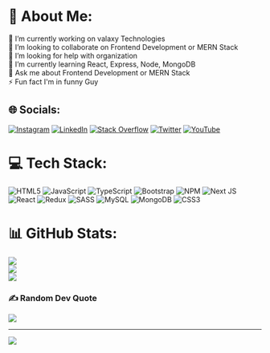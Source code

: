 # 💫 About Me:
🔭 I’m currently working on valaxy Technologies<br>👯 I’m looking to collaborate on  Frontend Development or MERN Stack<br>🤝 I’m looking for help with  organization<br>🌱 I’m currently learning  React, Express, Node, MongoDB<br>💬 Ask me about  Frontend Development or MERN Stack <br>⚡ Fun fact  I'm in funny Guy


## 🌐 Socials:
[![Instagram](https://img.shields.io/badge/Instagram-%23E4405F.svg?logo=Instagram&logoColor=white)](https://instagram.com/https://www.instagram.com/sunilbhumiredd1/) [![LinkedIn](https://img.shields.io/badge/LinkedIn-%230077B5.svg?logo=linkedin&logoColor=white)](https://linkedin.com/in/https://www.linkedin.com/in/sunilkumar23/) [![Stack Overflow](https://img.shields.io/badge/-Stackoverflow-FE7A16?logo=stack-overflow&logoColor=white)](https://stackoverflow.com/users/https://stackoverflow.com/users/19797225/sunilkumarreddy) [![Twitter](https://img.shields.io/badge/Twitter-%231DA1F2.svg?logo=Twitter&logoColor=white)](https://twitter.com/SUNILKUMAREDDYB) [![YouTube](https://img.shields.io/badge/YouTube-%23FF0000.svg?logo=YouTube&logoColor=white)](https://youtube.com/@@sunilkumareddy) 

# 💻 Tech Stack:
![HTML5](https://img.shields.io/badge/html5-%23E34F26.svg?style=for-the-badge&logo=html5&logoColor=white) ![JavaScript](https://img.shields.io/badge/javascript-%23323330.svg?style=for-the-badge&logo=javascript&logoColor=%23F7DF1E) ![TypeScript](https://img.shields.io/badge/typescript-%23007ACC.svg?style=for-the-badge&logo=typescript&logoColor=white) ![Bootstrap](https://img.shields.io/badge/bootstrap-%23563D7C.svg?style=for-the-badge&logo=bootstrap&logoColor=white) ![NPM](https://img.shields.io/badge/NPM-%23000000.svg?style=for-the-badge&logo=npm&logoColor=white) ![Next JS](https://img.shields.io/badge/Next-black?style=for-the-badge&logo=next.js&logoColor=white) ![React](https://img.shields.io/badge/react-%2320232a.svg?style=for-the-badge&logo=react&logoColor=%2361DAFB) ![Redux](https://img.shields.io/badge/redux-%23593d88.svg?style=for-the-badge&logo=redux&logoColor=white) ![SASS](https://img.shields.io/badge/SASS-hotpink.svg?style=for-the-badge&logo=SASS&logoColor=white) ![MySQL](https://img.shields.io/badge/mysql-%2300f.svg?style=for-the-badge&logo=mysql&logoColor=white) ![MongoDB](https://img.shields.io/badge/MongoDB-%234ea94b.svg?style=for-the-badge&logo=mongodb&logoColor=white) ![CSS3](https://img.shields.io/badge/css3-%231572B6.svg?style=for-the-badge&logo=css3&logoColor=white)
# 📊 GitHub Stats:
![](https://github-readme-stats.vercel.app/api?username=bhumireddy1&theme=radical&hide_border=false&include_all_commits=true&count_private=false)<br/>
![](https://github-readme-streak-stats.herokuapp.com/?user=bhumireddy1&theme=radical&hide_border=false)<br/>
![](https://github-readme-stats.vercel.app/api/top-langs/?username=bhumireddy1&theme=radical&hide_border=false&include_all_commits=true&count_private=false&layout=compact)

### ✍️ Random Dev Quote
![](https://quotes-github-readme.vercel.app/api?type=horizontal&theme=radical)

---
[![](https://visitcount.itsvg.in/api?id=bhumireddy1&icon=2&color=0)](https://visitcount.itsvg.in)

<!-- Proudly created with GPRM ( https://gprm.itsvg.in ) -->
